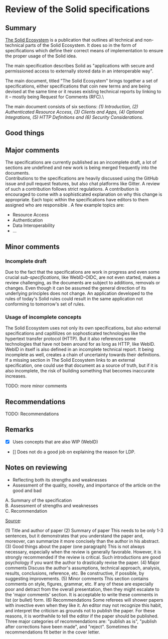 # Review of the Solid specifications

## Summary
<!-- ---

The specification defines a few terms in the beginning, which are crucial in understanding the document and Solid generally.
The definitions shall not be introduce using other terminology as the original definitions are already short and concise:

"A data pod is a place for storing documents, with mechanisms for controlling who can access what."

"A Solid app is an application that reads or writes data from one or more [data pods](https://solid.github.io/specification/#data-pod)."

"A read operation entails that information about a resource’s existence or its description can be known." [[Source]](https://github.com/solid/specification/issues/149#issue-568433265)

"A write operation entails that information about resources can be created or removed." [[Source]](https://github.com/solid/specification/issues/126#issuecomment-569920473)

"An append operation entails that information can be added but not removed." [[Source]](https://github.com/solid/specification/issues/118#issuecomment-569648485)

--- -->


[The Solid Ecosystem](https://solid.github.io/specification/) is a publication that outlines all technical and non-technical parts of the Solid Ecosystem. It does so in the form of specifications which define their correct means of implementation to ensure the proper usage of the Solid idea.

The main specification describes Solid as "applications with secure and permissioned access to externally stored data in an interoperable way".

The main document, titled "The Solid Ecosystem" brings together a set of specifications, either specifications that coin new terms and are being devised at the same time or it reuses existing technical reports by linking to it – mostly being Request for Comments (RFC).\

The main document consists of six sections: *(1) Introduction, (2) Authenticated Resource Access, (3) Clients and Apps, (4) Optional Integrations, (5) HTTP Definitions and (6) Security Considerations*.


## Good things

<!-- This is not always necessary, especially when the review is generally favorable. However, it is strongly recommended if the review is critical. Such introductions are good psychology if you want the author to drastically revise the paper. -->

## Major comments

The specifications are currently published as an incomplete draft, a lot of sections are undefined and new work is being merged frequently into the documents.\
Contributions to the specifications are heavily discussed using the GitHub issue and pull request features, but also chat platforms like Gitter. A review of such a contribution follows strict regulations. A contribution is encouraged to come with a sophisticated explanation on why this change is appropriate. Each topic within the specifications have editors to them assigned who are responsible . A few example topics are:

* Resource Access
* Authentication
* Data Interoperability
* …

## Minor comments

### Incomplete draft

Due to the fact that the specifications are work in progress and even some crucial *sub-specifications*, like WebID-OIDC, are not even started, makes a review challenging, as the documents are subject to additions, removals or changes.
Even though it can be assumed the general direction of its underlying principles does not change.
An application developed to the rules of today's Solid rules could result in the same application not conforming to tomorrow's set of rules.

### Usage of incomplete concepts

The Solid Ecosystem uses not only its own specifications, but also external specifications and capitilizes on sophosticated technologies like the hypertext transfer protocol (HTTP).
But it also references some technologies that have not been around for as long as HTTP, like WebID.\
WebID in itself is also defined in an incomplete technical report. It being incomplete as well, creates a chain of uncertainty towards their definitions.\
If a missing section in The Solid Ecosystem links to an external specification, one could use that document as a source of truth, but if it is also incomplete, the risk of building something that becomes inaccurate increases.

TODO: more minor comments


## Recommendations

TODO: Recommendations

## Remarks

- [x] Uses concepts that are also WIP (WebID)
- [] Does not do a good job on explaining the reason for LDP.

## Notes on reviewing

- Reflecting both its strengths and weaknesses
- Assessment of the quality, novelty, and importance of the article on the good and bad

A. Summary of the specification\
B. Assessment of strengths and weaknesses\
C. Recommendation

[Source](https://www.cs.colostate.edu/~cs656/alan-meier.pdf):

(1) Title and author of paper
(2) Summary of paper
  This needs to be only 1-3 sentences, but it demonstrates that you understand the paper and, moreover, can summarize it more concisely than the author in his abstract.
(3) Good things about the paper (one paragraph)
  This is not always necessary, especially when the review is generally favorable. However, it is strongly recommended if the review is critical. Such introductions are good psychology if you want the author to drastically revise the paper.
(4) Major comments
  Discuss the author's assumptions, technical approach, analysis, results, conclusions, reference, etc. Be constructive, if possible, by suggesting improvements.
(5) Minor comments
  This section contains comments on style, figures, grammar, etc. If any of these are especially poor and detract from the overall presentation, then they might escalate to the 'major comments' section. It is acceptable to write these comments in list (or bullet) form.
(6) Recommendations
  Some referees will shower papers with invective even when they like it. An editor may not recognize this habit, and interpret the criticism as grounds not to publish the paper. For these reasons, it is worthwhile to tell the editor if the paper should be published. Three major categories of recommendations are: "publish as is", "publish after corrections have been made", and "reject". Sometimes the recommendations fit better in the cover letter.

